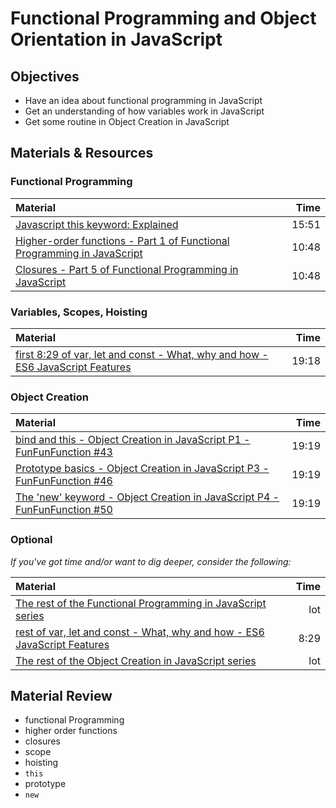 # Functional Programming and Object Orientation in JavaScript

## Objectives
 - Have an idea about functional programming in JavaScript
 - Get an understanding of how variables work in JavaScript
 - Get some routine in Object Creation in JavaScript

## Materials & Resources

### Functional Programming
| Material | Time |
|:---------|-----:|
| [Javascript this keyword: Explained](https://www.youtube.com/watch?v=IGqGqlyIcg8) | 15:51 |
| [Higher-order functions - Part 1 of Functional Programming in JavaScript](https://www.youtube.com/watch?v=BMUiFMZr7vk) | 10:48 |
| [Closures - Part 5 of Functional Programming in JavaScript](https://www.youtube.com/watch?v=CQqwU2Ixu-U) | 10:48 |

### Variables, Scopes, Hoisting
| Material | Time |
|:---------|-----:|
| [first 8:29 of var, let and const - What, why and how - ES6 JavaScript Features](https://www.youtube.com/watch?v=sjyJBL5fkp8) | 19:18 |

### Object Creation
| Material | Time |
|:---------|-----:|
| [bind and this - Object Creation in JavaScript P1 - FunFunFunction #43](https://www.youtube.com/watch?v=GhbhD1HR5vk) | 19:19 |
| [Prototype basics - Object Creation in JavaScript P3 - FunFunFunction #46](https://www.youtube.com/watch?v=YkoelSTUy7A) | 19:19 |
| [The 'new' keyword - Object Creation in JavaScript P4 - FunFunFunction #50](https://www.youtube.com/watch?v=Y3zzCY62NYc) | 19:19 |


### Optional
*If you've got time and/or want to dig deeper, consider the following:*

| Material | Time |
|:---------|-----:|
| [The rest of the Functional Programming in JavaScript series](https://www.youtube.com/playlist?list=PL0zVEGEvSaeEd9hlmCXrk5yUyqUag-n84) | lot |
| [rest of var, let and const - What, why and how - ES6 JavaScript Features](https://www.youtube.com/watch?v=sjyJBL5fkp8) | 8:29 |
| [The rest of the Object Creation in JavaScript series](https://www.youtube.com/playlist?list=PL0zVEGEvSaeHBZFy6Q8731rcwk0Gtuxub) | lot |


## Material Review
 - functional Programming
 - higher order functions
 - closures
 - scope
 - hoisting
 - `this`
 - prototype
 - `new`
